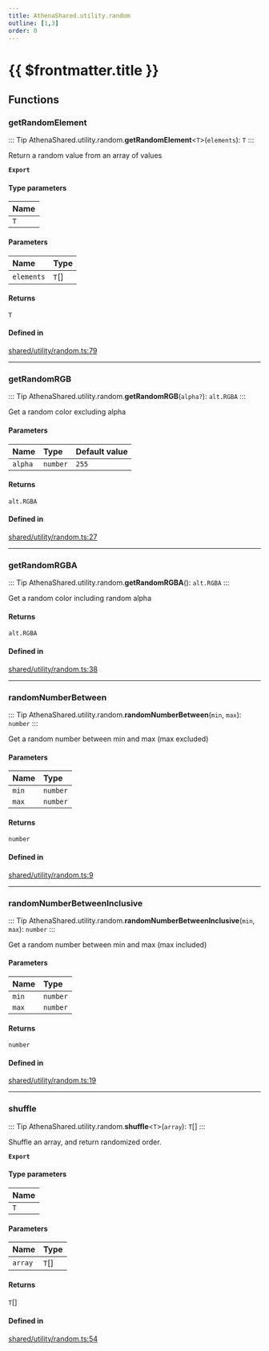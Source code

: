 ```yaml
---
title: AthenaShared.utility.random
outline: [1,3]
order: 0
---
```


# {{ $frontmatter.title }}


## Functions

### getRandomElement

::: Tip
AthenaShared.utility.random.**getRandomElement**<`T`\>(`elements`): `T`
:::

Return a random value from an array of values

**`Export`**

#### Type parameters

| Name |
| :------ |
| `T` |

#### Parameters

| Name | Type |
| :------ | :------ |
| `elements` | `T`[] |

#### Returns

`T`

#### Defined in

[shared/utility/random.ts:79](https://github.com/Stuyk/altv-athena/blob/6013452/src/core/shared/utility/random.ts#L79)

___

### getRandomRGB

::: Tip
AthenaShared.utility.random.**getRandomRGB**(`alpha?`): `alt.RGBA`
:::

Get a random color excluding alpha

#### Parameters

| Name | Type | Default value |
| :------ | :------ | :------ |
| `alpha` | `number` | `255` |

#### Returns

`alt.RGBA`

#### Defined in

[shared/utility/random.ts:27](https://github.com/Stuyk/altv-athena/blob/6013452/src/core/shared/utility/random.ts#L27)

___

### getRandomRGBA

::: Tip
AthenaShared.utility.random.**getRandomRGBA**(): `alt.RGBA`
:::

Get a random color including random alpha

#### Returns

`alt.RGBA`

#### Defined in

[shared/utility/random.ts:38](https://github.com/Stuyk/altv-athena/blob/6013452/src/core/shared/utility/random.ts#L38)

___

### randomNumberBetween

::: Tip
AthenaShared.utility.random.**randomNumberBetween**(`min`, `max`): `number`
:::

Get a random number between min and max (max excluded)

#### Parameters

| Name | Type |
| :------ | :------ |
| `min` | `number` |
| `max` | `number` |

#### Returns

`number`

#### Defined in

[shared/utility/random.ts:9](https://github.com/Stuyk/altv-athena/blob/6013452/src/core/shared/utility/random.ts#L9)

___

### randomNumberBetweenInclusive

::: Tip
AthenaShared.utility.random.**randomNumberBetweenInclusive**(`min`, `max`): `number`
:::

Get a random number between min and max (max included)

#### Parameters

| Name | Type |
| :------ | :------ |
| `min` | `number` |
| `max` | `number` |

#### Returns

`number`

#### Defined in

[shared/utility/random.ts:19](https://github.com/Stuyk/altv-athena/blob/6013452/src/core/shared/utility/random.ts#L19)

___

### shuffle

::: Tip
AthenaShared.utility.random.**shuffle**<`T`\>(`array`): `T`[]
:::

Shuffle an array, and return randomized order.

**`Export`**

#### Type parameters

| Name |
| :------ |
| `T` |

#### Parameters

| Name | Type |
| :------ | :------ |
| `array` | `T`[] |

#### Returns

`T`[]

#### Defined in

[shared/utility/random.ts:54](https://github.com/Stuyk/altv-athena/blob/6013452/src/core/shared/utility/random.ts#L54)
